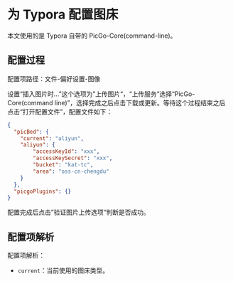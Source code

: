 # 为 Typora 配置图床

本文使用的是 Typora 自带的 PicGo-Core(command-line)。

## 配置过程

配置项路径：文件-偏好设置-图像

设置“插入图片时…”这个选项为”上传图片“，“上传服务”选择“PicGo-Core(command line)”，选择完成之后点击下载或更新。等待这个过程结束之后点击“打开配置文件”，配置文件如下：

```json
{
  "picBed": {
    "current": "aliyun",
    "aliyun": {
        "accessKeyId": "xxx",
        "accessKeySecret": "xxx",
        "bucket": "kat-tc",
        "area": "oss-cn-chengdu"
    }
  },
  "picgoPlugins": {}
}
```

配置完成后点击”验证图片上传选项“判断是否成功。

## 配置项解析

配置项解析：

* `current`：当前使用的图床类型。
